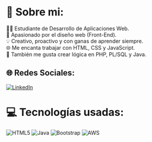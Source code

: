 # 💫 Sobre mi:
👨‍💻 Estudiante de Desarrollo de Aplicaciones Web.<br>🎨 Apasionado por el diseño web  (Front-End).<br>💡 Creativo, proactivo y con ganas de aprender siempre.<br>🌐 Me encanta trabajar con HTML, CSS y JavaScript.<br>🐘 También me gusta crear lógica  en PHP, PL/SQL y Java.<br>


## 🌐 Redes Sociales:
[![LinkedIn](https://img.shields.io/badge/LinkedIn-%230077B5.svg?logo=linkedin&logoColor=white)](https://linkedin.com/in/www.linkedin.com/in/manuelibañezmañas) 

# 💻 Tecnologías usadas:
![HTML5](https://img.shields.io/badge/html5-%23E34F26.svg?style=for-the-badge&logo=html5&logoColor=white) ![Java](https://img.shields.io/badge/java-%23ED8B00.svg?style=for-the-badge&logo=openjdk&logoColor=white) ![Bootstrap](https://img.shields.io/badge/bootstrap-%238511FA.svg?style=for-the-badge&logo=bootstrap&logoColor=white) ![AWS](https://img.shields.io/badge/AWS-%23FF9900.svg?style=for-the-badge&logo=amazon-aws&logoColor=white)
